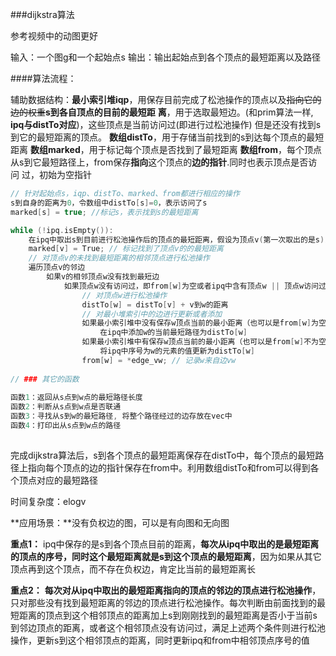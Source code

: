 ###dijkstra算法

参考视频中的动图更好

输入：一个图g和一个起始点s
输出：输出起始点到各个顶点的最短距离以及路径

####算法流程：

辅助数据结构：**最小索引堆iqp**，用保存目前完成了松池操作的顶点以及~~指向它的边的权重~~**s到各自顶点的目前的最短距**						     **离**，用于选取最短边。(和prim算法一样, **ipq与distTo对应**)，这些顶点是当前访问过(即进行过松池操作)							 但是还没有找到s到它的最短距离的顶点。
							 **数组distTo**，用于存储当前找到的s到达每个顶点的最短距离
							 **数组marked**，用于标记每个顶点是否找到了最短距离
							 **数组from**，每个顶点从s到它最短路径上，from保存**指向**这个顶点的**边的指针**.同时也表示顶点是否访问							 过，初始为空指针

~~~c++
// 针对起始点s，iqp、distTo、marked、from都进行相应的操作
s到自身的距离为0，令数组中distTo[s]=0，表示访问了s
marked[s] = true; //标记s，表示找到s的最短距离

while (!ipq.isEmpty()):
	在ipq中取出s到目前进行松池操作后的顶点的最短距离，假设为顶点v(第一次取出的是s)，即取出目前能抵达且未找到	最短距离的顶点v，则s到顶点v的最小距离就是这个距离。
    marked[v] = True; // 标记找到了顶点v的的最短距离
    // 对顶点v的未找到最短距离的相邻顶点进行松池操作
    遍历顶点v的邻边
        如果v的相邻顶点w没有找到最短边
        	如果顶点w没有访问过，即from[w]为空或者ipq中含有顶点w || 顶点w访问过但是当前s到顶点w的距离大				于s到顶点v的距离加上v到w的距离
        		// 对顶点w进行松池操作
        		distTo[w] = distTo[v] + v到w的距离
        		// 对最小堆索引中的边进行更新或者添加
        		如果最小索引堆中没有保存w顶点当前的最小距离（也可以是from[w]为空）
        			在ipq中添加w的当前最短路径为distTo[w]
        		如果最小索引堆中有保存w顶点当前的最小距离（也可以是from[w]不为空）
        			将ipq中序号为w的元素的值更新为distTo[w]
        		from[w] = *edge_vw; // 记录w来自边vw
                    
// ### 其它的函数
                    
函数1：返回从s点到w点的最短路径长度
函数2：判断从s点到w点是否联通
函数3：寻找从s到w的最短路径, 将整个路径经过的边存放在vec中
函数4：打印出从s点到w点的路径                    
        	
~~~

完成dijkstra算法后，s到各个顶点的最短距离保存在distTo中，每个顶点的最短路径上指向每个顶点的边的指针保存在from中。利用数组distTo和from可以得到各个顶点对应的最短路径

时间复杂度：elogv

**应用场景：**没有负权边的图，可以是有向图和无向图

**重点1：** ipq中保存的是s到各个顶点目前的距离，**每次从ipq中取出的是最短距离的顶点的序号，同时这个最短距离就是s到这个顶点的最短距离**，因为如果从其它顶点再到这个顶点，而不存在负权边，肯定比当前的最短距离长

**重点2：** **每次对从ipq中取出的最短距离指向的顶点的邻边的顶点进行松池操作**，只对那些没有找到最短距离的邻边的顶点进行松池操作。每次判断由前面找到的最短距离的顶点到这个相邻顶点的距离加上s到刚刚找到的最短距离是否小于当前s到邻边顶点的距离，或者这个相邻顶点没有访问过，满足上述两个条件则进行松池操作，更新s到这个相邻顶点的距离，同时更新ipq和from中相邻顶点序号的值

